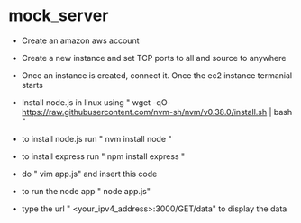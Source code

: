 # mock_server


* Create an amazon aws account

* Create a new instance and set TCP ports to all and source to anywhere

* Once an instance is created, connect it. Once the ec2 instance termanial starts

* Install node.js in linux using " wget -qO- https://raw.githubusercontent.com/nvm-sh/nvm/v0.38.0/install.sh | bash "

* to install node.js run " nvm install node "

* to install express run " npm install express "

* do " vim app.js" and insert this code

* to run the node app " node app.js"

* type the url " <your_ipv4_address>:3000/GET/data" to display the data

